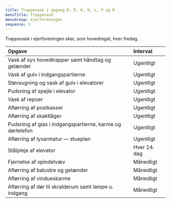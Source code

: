 ```yaml
---
title: Trappevask i opgang D, E, K, H, L, P og R
menuTitle: Trappevask
menuGroup: ejerforeningen
sequence: 5
---
```

Trappevask i ejerforeningen sker, som hovedregel, hver fredag.

| Opgave | Interval |
| :- | :- |
| Vask af syv hovedtrapper samt håndtag og gelænder | Ugentligt |
| Vask af gulv i indgangspartierne | Ugentligt |
| Støvsugning og vask af gulv i elevatorer | Ugentligt |
| Pudsning af spejle i elevator | Ugentligt |
| Vask af repoer | Ugentligt |
| Aftørring af postkasser | Ugentligt |
| Aftørring af skaktlåger | Ugentligt |
| Pudsning af glas i indgangspartierne, karme og dørtelefon | Ugentligt |
| Aftørring af lysarmatur &mdash; stueplan | Ugentligt |
| Stålpleje af elevator | Hver 14. dag |
| Fjernelse af spindelvæv | Månedligt |
| Aftørring af balustre og gelænder | Månedligt |
| Aftørring af vindueskarme | Månedligt |
| Aftørring af dør til skralderum samt lampe u. indgang | Månedligt |
